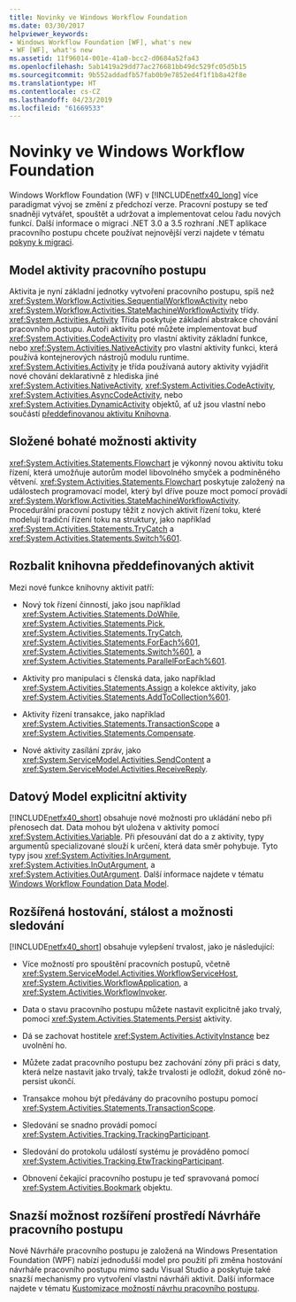 ```yaml
---
title: Novinky ve Windows Workflow Foundation
ms.date: 03/30/2017
helpviewer_keywords:
- Windows Workflow Foundation [WF], what's new
- WF [WF], what's new
ms.assetid: 11f96014-001e-41a0-bcc2-d0684a52fa43
ms.openlocfilehash: 5ab1419a29dd77ac276681bb49dc529fc05d5b15
ms.sourcegitcommit: 9b552addadfb57fab0b9e7852ed4f1f1b8a42f8e
ms.translationtype: HT
ms.contentlocale: cs-CZ
ms.lasthandoff: 04/23/2019
ms.locfileid: "61669533"
---
```

# <a name="whats-new-in-windows-workflow-foundation"></a>Novinky ve Windows Workflow Foundation
Windows Workflow Foundation (WF) v [!INCLUDE[netfx40_long](../../../includes/netfx40-long-md.md)] více paradigmat vývoj se změní z předchozí verze. Pracovní postupy se teď snadněji vytvářet, spouštět a udržovat a implementovat celou řadu nových funkcí. Další informace o migraci .NET 3.0 a 3.5 rozhraní .NET aplikace pracovního postupu chcete používat nejnovější verzi najdete v tématu [pokyny k migraci](migration-guidance.md).  
  
## <a name="workflow-activity-model"></a>Model aktivity pracovního postupu  
 Aktivita je nyní základní jednotky vytvoření pracovního postupu, spíš než <xref:System.Workflow.Activities.SequentialWorkflowActivity> nebo <xref:System.Workflow.Activities.StateMachineWorkflowActivity> třídy. <xref:System.Activities.Activity> Třída poskytuje základní abstrakce chování pracovního postupu. Autoři aktivitu poté můžete implementovat buď <xref:System.Activities.CodeActivity> pro vlastní aktivity základní funkce, nebo <xref:System.Activities.NativeActivity> pro vlastní aktivity funkci, která používá kontejnerových nástrojů modulu runtime. <xref:System.Activities.Activity> je třída používaná autory aktivity vyjádřit nové chování deklarativně z hlediska jiné <xref:System.Activities.NativeActivity>, <xref:System.Activities.CodeActivity>, <xref:System.Activities.AsyncCodeActivity>, nebo <xref:System.Activities.DynamicActivity> objektů, ať už jsou vlastní nebo součástí [předdefinovanou aktivitu Knihovna](net-framework-4-5-built-in-activity-library.md).  
  
## <a name="rich-composite-activity-options"></a>Složené bohaté možnosti aktivity  
 <xref:System.Activities.Statements.Flowchart> je výkonný novou aktivitu toku řízení, která umožňuje autorům model libovolného smyček a podmíněného větvení. <xref:System.Activities.Statements.Flowchart> poskytuje založený na událostech programovací model, který byl dříve pouze moct pomocí provádí <xref:System.Workflow.Activities.StateMachineWorkflowActivity>. Procedurální pracovní postupy těžit z nových aktivit řízení toku, které modelují tradiční řízení toku na struktury, jako například <xref:System.Activities.Statements.TryCatch> a <xref:System.Activities.Statements.Switch%601>.  
  
## <a name="expanded-built-in-activity-library"></a>Rozbalit knihovna předdefinovaných aktivit  
 Mezi nové funkce knihovny aktivit patří:  
  
- Nový tok řízení činností, jako jsou například <xref:System.Activities.Statements.DoWhile>, <xref:System.Activities.Statements.Pick>, <xref:System.Activities.Statements.TryCatch>, <xref:System.Activities.Statements.ForEach%601>, <xref:System.Activities.Statements.Switch%601>, a <xref:System.Activities.Statements.ParallelForEach%601>.  
  
- Aktivity pro manipulaci s členská data, jako například <xref:System.Activities.Statements.Assign> a kolekce aktivity, jako <xref:System.Activities.Statements.AddToCollection%601>.  
  
- Aktivity řízení transakce, jako například <xref:System.Activities.Statements.TransactionScope> a <xref:System.Activities.Statements.Compensate>.  
  
- Nové aktivity zasílání zpráv, jako <xref:System.ServiceModel.Activities.SendContent> a <xref:System.ServiceModel.Activities.ReceiveReply>.  
  
## <a name="explicit-activity-data-model"></a>Datový Model explicitní aktivity  
 [!INCLUDE[netfx40_short](../../../includes/netfx40-short-md.md)] obsahuje nové možnosti pro ukládání nebo při přenosech dat. Data mohou být uložena v aktivity pomocí <xref:System.Activities.Variable>. Při přesouvání dat do a z aktivity, typy argumentů specializované slouží k určení, která data směr pohybuje. Tyto typy jsou <xref:System.Activities.InArgument>, <xref:System.Activities.InOutArgument>, a <xref:System.Activities.OutArgument>. Další informace najdete v tématu [Windows Workflow Foundation Data Model](data-model.md).  
  
## <a name="enhanced-hosting-persistence-and-tracking-options"></a>Rozšířená hostování, stálost a možnosti sledování  
 [!INCLUDE[netfx40_short](../../../includes/netfx40-short-md.md)] obsahuje vylepšení trvalost, jako je následující:  
  
- Více možností pro spouštění pracovních postupů, včetně <xref:System.ServiceModel.Activities.WorkflowServiceHost>, <xref:System.Activities.WorkflowApplication>, a <xref:System.Activities.WorkflowInvoker>.  
  
- Data o stavu pracovního postupu můžete nastavit explicitně jako trvalý, pomocí <xref:System.Activities.Statements.Persist> aktivity.  
  
- Dá se zachovat hostitele <xref:System.Activities.ActivityInstance> bez uvolnění ho.  
  
- Můžete zadat pracovního postupu bez zachování zóny při práci s daty, která nelze nastavit jako trvalý, takže trvalosti je odložit, dokud zóně no-persist ukončí.  
  
- Transakce mohou být předávány do pracovního postupu pomocí <xref:System.Activities.Statements.TransactionScope>.  
  
- Sledování se snadno provádí pomocí <xref:System.Activities.Tracking.TrackingParticipant>.  
  
- Sledování do protokolu událostí systému je prováděno pomocí <xref:System.Activities.Tracking.EtwTrackingParticipant>.  
  
- Obnovení čekající pracovního postupu je teď spravovaná pomocí <xref:System.Activities.Bookmark> objektu.  
  
## <a name="easier-ability-to-extend-wf-designer-experience"></a>Snazší možnost rozšíření prostředí Návrháře pracovního postupu  
 Nové Návrháře pracovního postupu je založená na Windows Presentation Foundation (WPF) nabízí jednodušší model pro použití při změna hostování návrháře pracovního postupu mimo sadu Visual Studio a poskytuje také snazší mechanismy pro vytvoření vlastní návrháři aktivit. Další informace najdete v tématu [Kustomizace možností návrhu pracovního postupu](customizing-the-workflow-design-experience.md).
